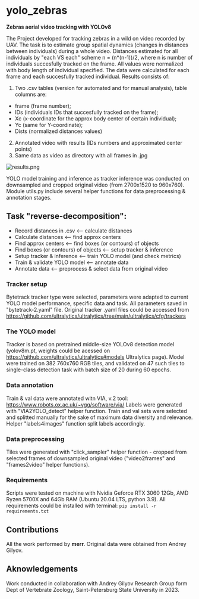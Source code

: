 # yolo_zebras

**Zebras aerial video tracking with YOLOv8**

The Project developed for tracking zebras in a wild on video recorded by UAV. The task is to estimate group spatial dynamics (changes in distances between individuals) during а whole video. Distances estimated for all individuals by "each VS each" scheme n = (n*(n-1))/2, where n is number of individuals succesfully tracked on the frame. All values were normalized with body length of individual specified. The data were calculated for each frame and each succesfully tracked individual. Results consists of:
1. Two .csv tables (version for automated and for manual analysis), table columns are:
- frame (frame number);
- IDs (individuals IDs that succesfully tracked on the frame);
- Xc (x-coordinate for the approx body center of certain individual);
- Yc (same for Y-coordinate);
- Dists (normalized distances values)
2. Annotated video with results (IDs numbers and approximated center points)
3. Same data as video as directory with all frames in .jpg

![results.png](/blob/results.png)

YOLO model training and inference as tracker inference was conducted on downsampled and cropped original video (from 2700x1520 to 960x760). Module utils.py include several helper functions for data preprocessing & annotation stages.

## Task "reverse-decomposition":
- Record distances in .csv <-- calculate distances
- Calculate distances <-- find approx centers
- Find approx centers <-- find boxes (or contours) of objects
- Find boxes (or contours) of objects <-- setup tracker & inference
- Setup tracker & inference <-- train YOLO model (and check metrics)
- Train & validate YOLO model <-- annotate data
- Annotate data <-- preprocess & select data from original video

### Tracker setup
Bytetrack tracker type were selected, parameters were adapted to current YOLO model performance, specific data and task. All parameters saved in "bytetrack-2.yaml" file. Original tracker .yaml files could be accessed from https://github.com/ultralytics/ultralytics/tree/main/ultralytics/cfg/trackers

### The YOLO model
Tracker is based on pretrained middle-size YOLOv8 detection model (yolov8m.pt, weights could be acessed on https://github.com/ultralytics/ultralytics#models Ultralytics page). Model were trained on 382 760x760 RGB tiles, and validated on 47 such tiles to single-class detection task with batch size of 20 during 60 epochs.  

### Data annotation
Train & val data were annotated witn VIA, v.2 tool: https://www.robots.ox.ac.uk/~vgg/software/via/ Labels were generated with "VIA2YOLO_detect" helper function. Train and val sets were selected and splitted manually for the sake of maximum data diversity and relevance. Helper "labels4images" function split labels accordingly.

### Data preprocessing
Tiles were generated with "click_sampler" helper function - cropped from selected frames of downsampled original video ("video2frames" and "frames2video" helper functions).

### Requirements
Scripts were tested on machine with Nvidia Geforce RTX 3060 12Gb, AMD Ryzen 5700X and 64Gb RAM (Ubuntu 20.04 LTS, python 3.9). All requirements could be installed with terminal: `pip install -r requirements.txt`

## Contributions
All the work performed by **merr**. Original data were obtained from Andrey Gilyov.

## Aknowledgements
Work conducted in collaboration with Andrey Gilyov Research Group form Dept of Vertebrate Zoology, Saint-Petersburg State University in 2023.

